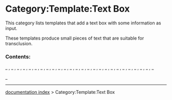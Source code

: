 # Category:Template:Text Box
This category lists templates that add a text box with some information as input.

These templates produce small pieces of text that are suitable for transclusion.

### Contents:

_ , _ , _ , _ , _ , _ , _ , _ , _ , _ , _ , _ , _ , _ , _ , _ , _ , _ , _ , _ , _ , _ , _ , _ , _ , _

_

---
[documentation index](../README.md) > Category:Template:Text Box
